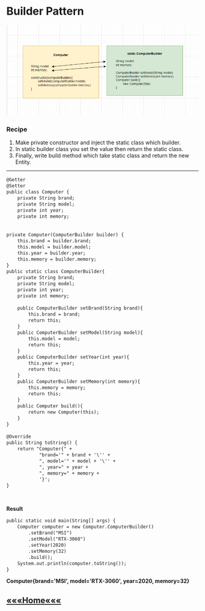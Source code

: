 # Builder Pattern
![img_1.png](img_1.png)
### Recipe
1) Make private constructor and inject the static class which builder.
2) In static builder class you set the value then return the static class.
3) Finally, write build method which take static class and return the new Entity.

***


    @Getter
    @Setter
    public class Computer {
        private String brand;
        private String model;
        private int year;
        private int memory;


    private Computer(ComputerBuilder builder) {
        this.brand = builder.brand;
        this.model = builder.model;
        this.year = builder.year;
        this.memory = builder.memory;
    }
    public static class ComputerBuilder{
        private String brand;
        private String model;
        private int year;
        private int memory;

        public ComputerBuilder setBrand(String brand){
            this.brand = brand;
            return this;
        }
        public ComputerBuilder setModel(String model){
            this.model = model;
            return this;
        }
        public ComputerBuilder setYear(int year){
            this.year = year;
            return this;
        }
        public ComputerBuilder setMemory(int memory){
            this.memory = memory;
            return this;
        }
        public Computer build(){
            return new Computer(this);
        }
    }

    @Override
    public String toString() {
        return "Computer{" +
                "brand='" + brand + '\'' +
                ", model='" + model + '\'' +
                ", year=" + year +
                ", memory=" + memory +
                '}';
    }
<br>

**Result**
    
    public static void main(String[] args) {
        Computer computer = new Computer.ComputerBuilder()
            .setBrand("MSI")
            .setModel("RTX-3060")
            .setYear(2020)
            .setMemory(32)
            .build();
        System.out.println(computer.toString());
    }
**Computer{brand='MSI', model='RTX-3060', year=2020, memory=32}**

## [«««Home«««](https://github.com/MedetHasanUgurlu/Design-Patterns)
